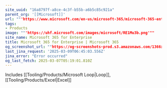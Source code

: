 ```yaml
---
site_uuid: "16a8797f-a8ce-4c3f-b55b-a6b5c85c921a"
parent_org: '[[Microsoft]]'
url: ""'https://www.microsoft.com/en-us/microsoft-365/microsoft-365-enterprise'""
tags:
- Products
image: ""'https://uhf.microsoft.com/images/microsoft/RE1Mu3b.png'""
site_name: Microsoft 365 for Enterprise
title: Microsoft 365 for Enterprise | Microsoft 365
og_screenshot_url: ""https://og-screenshots-prod.s3.amazonaws.com/1366x768/80/false/428fecd2c2b3d4a9bd30548260a1c1ee91670991b55b0981b1a2e25000539143.jpeg""
last_jina_request: '2025-03-09T06:45:03.556Z'
jina_error: "Error occurred"
og_last_fetch: 2025-03-07T05:19:01.810Z
---
```

Includes [[Tooling/Products/Microsoft Loop|Loop]], [[Tooling/Products/Excel|Excel]]



